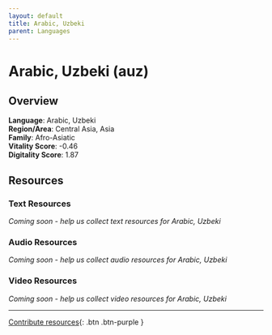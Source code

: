```yaml
---
layout: default
title: Arabic, Uzbeki
parent: Languages
---
```


# Arabic, Uzbeki (auz)

## Overview

**Language**: Arabic, Uzbeki  
**Region/Area**: Central Asia, Asia  
**Family**: Afro-Asiatic  
**Vitality Score**: -0.46  
**Digitality Score**: 1.87  

## Resources

### Text Resources
*Coming soon - help us collect text resources for Arabic, Uzbeki*

### Audio Resources
*Coming soon - help us collect audio resources for Arabic, Uzbeki*

### Video Resources
*Coming soon - help us collect video resources for Arabic, Uzbeki*

---

[Contribute resources](https://fairtrain.github.io/){: .btn .btn-purple }
